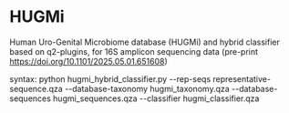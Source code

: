 # HUGMi
Human Uro-Genital Microbiome database (HUGMi) and hybrid classifier based on q2-plugins, for 16S amplicon sequencing data (pre-print https://doi.org/10.1101/2025.05.01.651608)


syntax:
python hugmi_hybrid_classifier.py --rep-seqs representative-sequence.qza --database-taxonomy hugmi_taxonomy.qza --database-sequences hugmi_sequences.qza --classifier hugmi_classifier.qza
